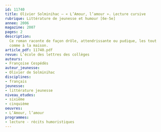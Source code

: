 ```yaml
---
id: 11740
title: Olivier Solminihac – « L’Amour, l’amour ». Lecture cursive 
rubrique: Littérature de jeunesse et humour [6e-5e]
annee: 2006
magazine: 2007
pages: 2
description: 
  Ce roman raconte de façon drôle, attendrissante ou pudique, les tout premiers sentiments amoureux d’un petit garçon. Les thèmes abordés ainsi que l’écriture de l’auteur peuvent faire l’objet de différentes pistes d’étude. Le fait que le roman soit court permet d’emblée une lecture intégrale, puis des recherches individuelles ou collectives, en classe
  comme à la maison.
article_pdf: 11740.pdf
revue: L’école des lettres des collèges
auteurs:
- Françoise Cespédès
auteur_jeunesse:
- Olivier de Solminihac
disciplines:
- français
jeunesse:
- littérature jeunesse
niveau_etudes:
- sixième
- cinquième
oeuvres:
- L’Amour, l’amour
programmes:
- lecture - récits humoristiques
---
```

